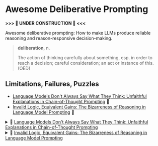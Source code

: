 # Awesome Deliberative Prompting

**>>> 🚧 UNDER CONSTRUCTION 🚧 <<<**

Awesome deliberative prompting: How to make LLMs produce reliable reasoning and reason-responsive decision-making. 

> **deliberation**, n.
>
> The action of thinking carefully about something, esp. in order to reach a decision; careful consideration; an act or instance of this. (OED)




## Limitations, Failures, Puzzles

* [Language Models Don't Always Say What They Think: Unfaithful Explanations in Chain-of-Thought Prompting](https://arxiv.org/abs/2305.04388) 📄
* [Invalid Logic, Equivalent Gains: The Bizarreness of Reasoning in Language Model Prompting](https://arxiv.org/abs/2307.10573) 📄

<details>
  <summary>📄 <a href="https://arxiv.org/abs/2305.04388">Language Models Don't Always Say What They Think: Unfaithful Explanations in Chain-of-Thought Prompting</a></summary>
  <p>Epcot is a theme park at Walt Disney World Resort featuring exciting attractions, international pavilions, award-winning fireworks and seasonal special events.</p>
</details>

<details>
  <summary>📄 <a href="https://arxiv.org/abs/2307.10573">Invalid Logic, Equivalent Gains: The Bizarreness of Reasoning in Language Model Prompting</a></summary>
  <p>Epcot is a theme park at Walt Disney World Resort featuring exciting attractions, international pavilions, award-winning fireworks and seasonal special events.</p>
</details>